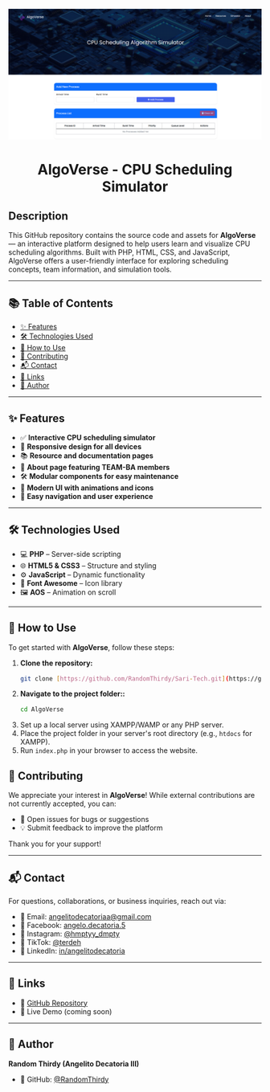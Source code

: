 <p align="center">
  <img src="https://raw.githubusercontent.com/RandomThirdy/AlgoVerse/main/images/algoverse.png" alt="AlgoVerse Preview" width="600"/>
</p>

<h1 align="center">AlgoVerse - CPU Scheduling Simulator</h1>

## Description

This GitHub repository contains the source code and assets for **AlgoVerse** — an interactive platform designed to help users learn and visualize CPU scheduling algorithms. Built with PHP, HTML, CSS, and JavaScript, AlgoVerse offers a user-friendly interface for exploring scheduling concepts, team information, and simulation tools.

---

## 📚 Table of Contents

- [✨ Features](#-features)  
- [🛠️ Technologies Used](#️-technologies-used)  
- [🚀 How to Use](#-how-to-use)  
- [🤝 Contributing](#-contributing)  
- [📬 Contact](#-contact)  
- [🔗 Links](#-links)  
- [👤 Author](#-author)

---

## ✨ Features

- ✅ **Interactive CPU scheduling simulator**
- 📱 **Responsive design for all devices**
- 📚 **Resource and documentation pages**
- 👥 **About page featuring TEAM-BA members**
- 🛠️ **Modular components for easy maintenance**
- 🎨 **Modern UI with animations and icons**
- 🔎 **Easy navigation and user experience**

---

## 🛠️ Technologies Used

- 💻 **PHP** – Server-side scripting  
- 🌐 **HTML5 & CSS3** – Structure and styling  
- ⚙️ **JavaScript** – Dynamic functionality  
- 🎨 **Font Awesome** – Icon library  
- 🖼️ **AOS** – Animation on scroll  

---

## 🚀 How to Use

To get started with **AlgoVerse**, follow these steps:

1. **Clone the repository:**
   ```bash
   git clone [https://github.com/RandomThirdy/Sari-Tech.git](https://github.com/RandomThirdy/AlgoVerse.git)
2. **Navigate to the project folder::**
    ```bash
    cd AlgoVerse
3. Set up a local server using XAMPP/WAMP or any PHP server.
4. Place the project folder in your server's root directory (e.g., `htdocs` for XAMPP).
5. Run `index.php` in your browser to access the website.

## 🤝 Contributing

We appreciate your interest in **AlgoVerse**! While external contributions are not currently accepted, you can:

- 🐛 Open issues for bugs or suggestions  
- 💡 Submit feedback to improve the platform  

Thank you for your support!

---

## 📬 Contact

For questions, collaborations, or business inquiries, reach out via:

- 📧 Email: [angelitodecatoriaa@gmail.com](mailto:angelitodecatoriaa@gmail.com)  
- 💬 Facebook: [angelo.decatoria.5](https://facebook.com/angelo.decatoria.5)  
- 📸 Instagram: [@hmptyy_dmpty](https://instagram.com/hmptyy_dmpty)  
- 🎵 TikTok: [@terdeh](https://www.tiktok.com/@terdeh)  
- 💼 LinkedIn: [in/angelitodecatoria](https://linkedin.com/in/angelitodecatoria)  

---

## 🔗 Links

- 📂 [GitHub Repository](https://github.com/RandomThirdy/AlgoVerse)  
- 🚀 Live Demo (coming soon)  

---

## 👤 Author

**Random Thirdy (Angelito Decatoria III)**

- 🐙 GitHub: [@RandomThirdy](https://github.com/RandomThirdy)  

